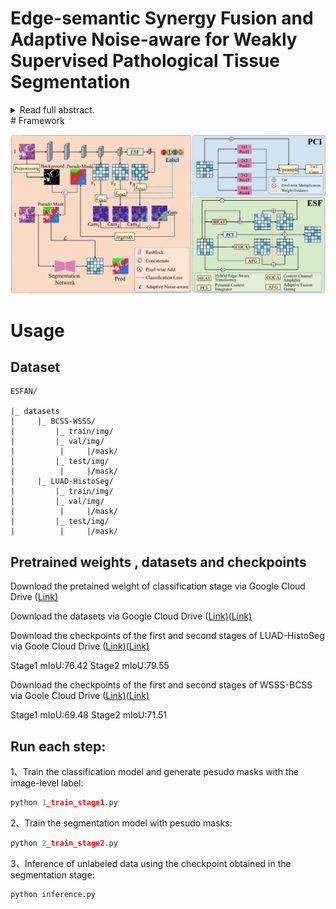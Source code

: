 # Edge-semantic Synergy Fusion and Adaptive Noise-aware for Weakly Supervised Pathological Tissue Segmentation
<details>
<summary>Read full abstract.</summary>
Existing studies on weakly supervised pathological tissue segmentation predominantly rely on class activation maps (CAMs) to generate pixel-level pseudo-masks from image-level labels. However, CAMs tend to emphasize only the most discriminative regions, resulting in boundary noise that undermines the quality of pseudo-masks and degrades segmentation performance. To address these challenges, we propose a novel weakly supervised pathological tissue segmentation framework: Edge-semantic Synergy Fusion and Adaptive Noise-aware (ESFAN) mechanism. In the classification phase, the Edge-semantic Synergy Fusion (ESF) improves the quality of pseudo-masks by incorporating four synergistic components. The hybrid edge-aware transformer refines boundaries, while the pyramid context integrator captures multi-scale context. The context channel amplifier fine-tunes semantic features, and the adaptive fusion gating balances feature map contributions using learnable spatial weights. In the segmentation phase, we propose an Adaptive Noise-aware Mechanism (ANM) that incorporates adaptive weighted cross-entropy, uncertainty regularization, and spatial smoothing constraints to mitigate noise in pseudo-masks and enhance segmentation robustness. Extensive experiments on the LUAD-HistoSeg and BCSS datasets demonstrate that ESFAN significantly outperforms state-of-the-art methods.
</details>
# Framework

![framework](framework.png)

# Usage

## Dataset

```
ESFAN/

|_ datasets
|     |_ BCSS-WSSS/
|         |_ train/img/
|         |_ val/img/
|          |     |/mask/
|         |_ test/img/
|          |     |/mask/
|     |_ LUAD-HistoSeg/
|         |_ train/img/
|         |_ val/img/
|          |     |/mask/
|         |_ test/img/
|          |     |/mask/
```

## Pretrained weights , datasets and checkpoints

Download the pretained weight of classification stage via Google Cloud Drive ([Link)](https://drive.google.com/file/d/1Rka2SzqAwxUEFb28tbmiy2anhkkFOnTg/view?usp=drive_link)

Download the datasets via Google Cloud Drive ([Link)](https://drive.google.com/file/d/1lWAeCp6UN30VRVmqv97kA2sJ1Pp2frhC/view?usp=drive_link)([Link)](https://drive.google.com/file/d/178eSM9xs5jITt5P2kjaswDlJzwlU5gps/view?usp=drive_link)

Download the checkpoints of the first and second stages of LUAD-HistoSeg via Goole Cloud Drive ([Link)](https://drive.google.com/file/d/1_dSyEy1JrVEystyjqkoYf6YmWMrxmWNk/view?usp=drive_link)([Link)](https://drive.google.com/file/d/12oLS9aj8oEy1fN_xW8DQZMXkBm4qWsJy/view?usp=drive_link) 

Stage1 mIoU:76.42 Stage2 mIoU:79.55

Download the checkpoints of the first and second stages of WSSS-BCSS via Goole Cloud Drive ([Link)](https://drive.google.com/file/d/19CWs3rYqrJKMyZvxD90tejp-Ot2Nxogh/view?usp=drive_link)([Link)](https://drive.google.com/file/d/1ZDXJ9tlYKYnwlfyg88h_HKL0DWmi1sJD/view?usp=drive_link)

Stage1 mIoU:69.48 Stage2 mIoU:71.51

## Run each step:

1、Train the classification model and generate pesudo masks with the image-level label:

```python
python 1_train_stage1.py
```

2、Train the segmentation model with pesudo masks:

```python
python 2_train_stage2.py
```

3、Inference of unlabeled data using the checkpoint obtained in the segmentation stage:

```python
python inference.py
```


